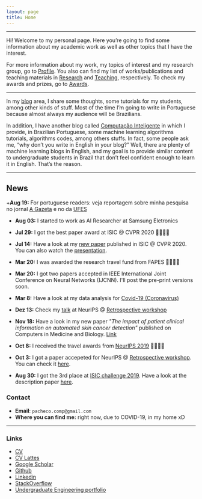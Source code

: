 ```yaml
---
layout: page
title: Home
---
```

___
Hi! Welcome to my personal page. 
Here you’re going to find some information about my academic work as well as other topics that I have the interest.

For more information about my work, my topics of interest and my research group, go to [Profile](profile). You also can find my list of works/publications and teaching materials in [Research](research) and [Teaching](Teaching), respectively. To check my awards and prizes, go to [Awards](awards).

___
In my [blog](blog) area, I share some thoughts, some tutorials for my students, among other kinds of stuff. Most of the time I’m going to write in Portuguese because almost always my audience will be Brazilians.

In addition, I have another blog called [Computação Inteligente](http://computacaointeligente.com.br) in which I provide, in Brazilian Portuguese, some machine learning algorithms tutorials, algorithms codes, among others stuffs. In fact, some people ask me, “why don’t you write in English in your blog?” Well, there are plenty of machine learning blogs in English, and my goal is to provide similar content to undergraduate students in Brazil that don’t feel confident enough to learn it in English. That’s the reason.

___

## News

+**Aug 19:** For portuguese readers: veja reportagem sobre minha pesquisa no jornal [A Gazeta](https://www.agazeta.com.br/revista-ag/vida/aluno-da-ufes-ganha-premio-por-software-que-auxilia-na-deteccao-de-cancer-de-pele-0820) e no da [UFES](http://www.ufes.br/conteudo/software-que-auxilia-na-deteccao-de-cancer-de-pele-recebe-premio-internacional)

+ **Aug 03:** I started to work as AI Researcher at Samsung Eletronics

+ **Jul 29:**  I got the best paper award at ISIC @ CVPR 2020 🎉🎉🎉🎉

+ **Jul 14:** Have a look at my [new paper](http://openaccess.thecvf.com/content_CVPRW_2020/papers/w42/Pacheco_On_Out-of-Distribution_Detection_Algorithms_With_Deep_Neural_Skin_Cancer_Classifiers_CVPRW_2020_paper.pdf) published in ISIC @ CVPR 2020. You can also watch the [presentation](https://www.youtube.com/watch?v=3kICSeBOndk&feature=youtu.be).
+ **Mar 20:** I was awarded the research travel fund from FAPES 🎉🎉🎉🎉
+ **Mar 20:** I got two papers accepted in IEEE International Joint Conference on Neural Networks (IJCNN). I'll post the pre-print versions soon.
+ **Mar 8:** Have a look at my data analysis for [Covid-19 (Coronavirus)](https://github.com/paaatcha/covid-19)
+ **Dez 13:** Check my [talk](assets/files/talks/neurips2019.pdf) at NeurIPS @ [Retrospective workshop](https://ml-retrospectives.github.io/neurips2019/schedule/)
+ **Nov 18:** Have a look in my new paper _"The impact of patient clinical information on automated skin cancer detection"_ published on Computers in Medicine and Biology. [Link](https://www.sciencedirect.com/science/article/pii/S0010482519304019)
+ **Oct 8:** I received the travel awards from [NeurIPS 2019](https://neurips.cc/) 🎉🎉🎉🎉
+ **Oct 3:** I got a paper accepeted for NeurIPS @ [Retrospective workshop](https://ml-retrospectives.github.io/neurips2019/schedule/). You can check it [here](https://ml-retrospectives.github.io/neurips2019/assets/pdfs/Recent_advances_in_deep_learning_applied_to_skin_cancer_detection.pdf).
+ **Aug 30:** I got the 3rd place at [ISIC challenge 2019](http://challenge2019.isic-archive.com). Have a look at the description paper [here](https://arxiv.org/pdf/1909.04525.pdf).

### Contact
+ **Email**: `pacheco.comp@gmail.com`
+ **Where you can find me:** right now, due to COVID-19, in my home xD


___


### Links
+ [CV](assets/files/andre-pacheco-cv.pdf)
+ [CV Lattes](http://lattes.cnpq.br/8898143425329967)
+ [Google Scholar](https://scholar.google.com/citations?user=OVhpuAgAAAAJ&hl=en)
+ [Github](http://github.com/paaatcha)
+ [Linkedin](https://linkedin.com/in/pacheco-andre/)
+ [StackOverflow](https://stackoverflow.com/users/9424793/andr%C3%A9-pacheco)
+ [Undergraduate Engineering portfolio](assets/files/andre-pacheco-eng-undergrad-portfolio.pdf)

